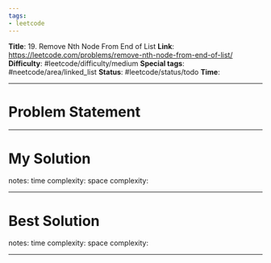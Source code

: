 ```yaml
---
tags:
- leetcode
---
```

**Title**: 19. Remove Nth Node From End of List
**Link**: https://leetcode.com/problems/remove-nth-node-from-end-of-list/
**Difficulty**: #leetcode/difficulty/medium 
**Special tags**: #neetcode/area/linked_list 
**Status**: #leetcode/status/todo 
**Time**: 

---
# Problem Statement

---
# My Solution

notes: 
time complexity: 
space complexity: 

---
# Best Solution

notes: 
time complexity: 
space complexity: 

---


